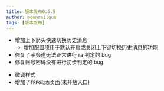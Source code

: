 ```yaml
---
title: 版本发布0.5.9
author: moonrailgun
tags: [版本发布]
---
```


- 增加上下箭头快速切换历史消息
  - 增加配置项用于默认开启或关闭上下键切换历史消息的功能
- 修复了子频道无法正常进行 ra 判定的 bug
- 修复账号密码没有进行初步判定的 bug

<!--truncate-->

- 微调样式
- 增加了`TRPG动态`页面(未开放入口)
